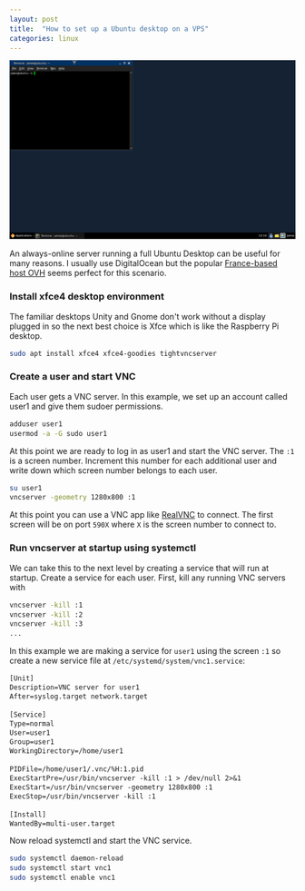 ```yaml
---
layout: post
title:  "How to set up a Ubuntu desktop on a VPS"
categories: linux
---
```


<img alt="Ubuntu Cloud Computer" src="/assets/ubuntu-xfce.png" title="Ubuntu Cloud Computer" class="banner"/>

An always-online server running a full Ubuntu Desktop can be useful for many reasons. I usually use DigitalOcean but the popular [France-based host OVH](https://www.ovh.com/world/vps/) seems perfect for this scenario.
    
<!--more-->

### Install xfce4 desktop environment
The familiar desktops Unity and Gnome don't work without a display plugged in so the next best choice is Xfce which is like the Raspberry Pi desktop.

``` bash
sudo apt install xfce4 xfce4-goodies tightvncserver
```

### Create a user and start VNC
Each user gets a VNC server. In this example, we set up an account called user1 and give them sudoer permissions.

``` bash 
adduser user1
usermod -a -G sudo user1
```

At this point we are ready to log in as user1 and start the VNC server. The `:1` is a screen number. Increment this number for each additional user and write down which screen number belongs to each user.

``` bash
su user1
vncserver -geometry 1280x800 :1
```

At this point you can use a VNC app like [RealVNC](https://www.realvnc.com/en/connect/download/viewer/) to connect. The first screen will be on port `590X` where `X` is the screen number to connect to.

### Run vncserver at startup using systemctl
We can take this to the next level by creating a service that will run at startup. Create a service for each user. First, kill any running VNC servers with
``` bash 
vncserver -kill :1
vncserver -kill :2
vncserver -kill :3
...
```

In this example we are making a service for `user1` using the screen `:1` so create a new service file at `/etc/systemd/system/vnc1.service`:

``` make
[Unit]
Description=VNC server for user1
After=syslog.target network.target

[Service]
Type=normal
User=user1
Group=user1
WorkingDirectory=/home/user1

PIDFile=/home/user1/.vnc/%H:1.pid
ExecStartPre=/usr/bin/vncserver -kill :1 > /dev/null 2>&1
ExecStart=/usr/bin/vncserver -geometry 1280x800 :1
ExecStop=/usr/bin/vncserver -kill :1

[Install]
WantedBy=multi-user.target
```

Now reload systemctl and start the VNC service.

``` bash 
sudo systemctl daemon-reload
sudo systemctl start vnc1
sudo systemctl enable vnc1
```